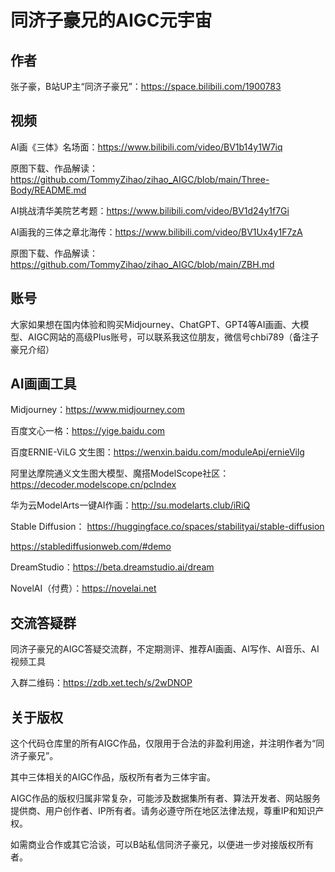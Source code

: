 # 同济子豪兄的AIGC元宇宙

## 作者

张子豪，B站UP主“同济子豪兄”：https://space.bilibili.com/1900783

## 视频

AI画《三体》名场面：https://www.bilibili.com/video/BV1b14y1W7iq

原图下载、作品解读：https://github.com/TommyZihao/zihao_AIGC/blob/main/Three-Body/README.md

AI挑战清华美院艺考题：https://www.bilibili.com/video/BV1d24y1f7Gi

AI画我的三体之章北海传：https://www.bilibili.com/video/BV1Ux4y1F7zA

原图下载、作品解读：https://github.com/TommyZihao/zihao_AIGC/blob/main/ZBH.md

## 账号

大家如果想在国内体验和购买Midjourney、ChatGPT、GPT4等AI画画、大模型、AIGC网站的高级Plus账号，可以联系我这位朋友，微信号chbi789（备注子豪兄介绍）

## AI画画工具

Midjourney：https://www.midjourney.com

百度文心一格：https://yige.baidu.com

百度ERNIE-ViLG 文生图：https://wenxin.baidu.com/moduleApi/ernieVilg

阿里达摩院通义文生图大模型、魔搭ModelScope社区：https://decoder.modelscope.cn/pcIndex

华为云ModelArts一键AI作画：http://su.modelarts.club/iRiQ

Stable Diffusion：
https://huggingface.co/spaces/stabilityai/stable-diffusion

https://stablediffusionweb.com/#demo

DreamStudio：https://beta.dreamstudio.ai/dream

NovelAI（付费）：https://novelai.net

## 交流答疑群

同济子豪兄的AIGC答疑交流群，不定期测评、推荐AI画画、AI写作、AI音乐、AI视频工具

入群二维码：https://zdb.xet.tech/s/2wDNOP

## 关于版权

这个代码仓库里的所有AIGC作品，仅限用于合法的非盈利用途，并注明作者为“同济子豪兄”。

其中三体相关的AIGC作品，版权所有者为三体宇宙。

AIGC作品的版权归属非常复杂，可能涉及数据集所有者、算法开发者、网站服务提供商、用户创作者、IP所有者。请务必遵守所在地区法律法规，尊重IP和知识产权。

如需商业合作或其它洽谈，可以B站私信同济子豪兄，以便进一步对接版权所有者。

